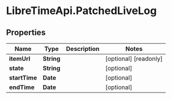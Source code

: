 # LibreTimeApi.PatchedLiveLog

## Properties

Name | Type | Description | Notes
------------ | ------------- | ------------- | -------------
**itemUrl** | **String** |  | [optional] [readonly] 
**state** | **String** |  | [optional] 
**startTime** | **Date** |  | [optional] 
**endTime** | **Date** |  | [optional] 


